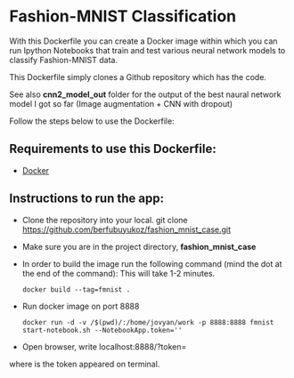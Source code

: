 # Fashion-MNIST Classification

With this Dockerfile you can create a Docker image within which you can run Ipython Notebooks that train and test various neural 
network models to classify Fashion-MNIST data.

This Dockerfile simply clones a Github repository which has the code. 

See also **cnn2_model_out** folder for the output of the best naural network model I got so far (Image augmentation + CNN with dropout)

Follow the steps below to use the Dockerfile:

## Requirements to use this Dockerfile:

- [Docker](https://www.docker.com/)

## Instructions to run the app:

- Clone the repository into your local.
      git clone https://github.com/berfubuyukoz/fashion_mnist_case.git
- Make sure you are in the project directory, **fashion_mnist_case**
- In order to build the image run the following command (mind the dot at the end of the command): This will take 1-2 minutes.

      docker build --tag=fmnist .

- Run docker image on port 8888

      docker run -d -v /$(pwd)/:/home/jovyan/work -p 8888:8888 fmnist start-notebook.sh --NotebookApp.token=''  

- Open browser, write localhost:8888/?token=<token>

where <token> is the token appeared on terminal.
